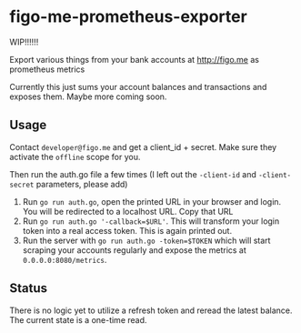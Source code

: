# figo-me-prometheus-exporter

WIP!!!!!!

Export various things from your bank accounts at http://figo.me as prometheus metrics

Currently this just sums your account balances and transactions and exposes them.
Maybe more coming soon.

## Usage

Contact `developer@figo.me` and get a client_id + secret. Make sure they activate the `offline` scope for you.

Then run the auth.go file a few times (I left out the `-client-id` and `-client-secret` parameters, please add)

1. Run `go run auth.go`, open the printed URL in your browser and login. You will be redirected to a localhost URL. Copy that URL
2. Run `go run auth.go '-callback=$URL'`. This will transform your login token into a real access token. This is again printed out.
3. Run the server with `go run auth.go -token=$TOKEN` which will start scraping your accounts regularly and expose the metrics at `0.0.0.0:8080/metrics`.


## Status

There is no logic yet to utilize a refresh token and reread the latest balance. The current state is a one-time read. 